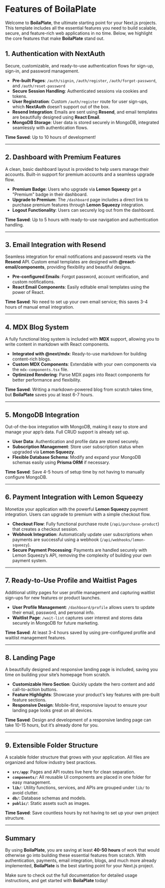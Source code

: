 # Features of **BoilaPlate**

Welcome to **BoilaPlate**, the ultimate starting point for your Next.js projects. This template includes all the essential features you need to build scalable, secure, and feature-rich web applications in no time. Below, we highlight the core features that make **BoilaPlate** stand out.

## 1. **Authentication with NextAuth**  
Secure, customizable, and ready-to-use authentication flows for sign-up, sign-in, and password management.

- **Pre-built Pages**: `/auth/signin`, `/auth/register`, `/auth/forgot-password`, and `/auth/reset-password`
- **Secure Session Handling**: Authenticated sessions via cookies and tokens.
- **User Registration**: Custom `/auth/register` route for user sign-ups, which **NextAuth** doesn’t support out of the box.
- **Resend Integration**: Emails are sent using **Resend**, and email templates are beautifully designed using **React Email**.
- **MongoDB Storage**: User data is stored securely in MongoDB, integrated seamlessly with authentication flows.

**Time Saved**: Up to 10 hours of development!


---

## 2. **Dashboard with Premium Features**  
A clean, basic dashboard layout is provided to help users manage their accounts. Built-in support for premium accounts and a seamless upgrade flow.

- **Premium Badge**: Users who upgrade via **Lemon Squeezy** get a "Premium" badge in their dashboard.
- **Upgrade to Premium**: The `/dashboard` page includes a direct link to purchase premium features through **Lemon Squeezy** integration.
- **Logout Functionality**: Users can securely log out from the dashboard.

**Time Saved**: Up to 5 hours with ready-to-use navigation and authentication handling.

<!-- ![Dashboard](https://placehold.co/500x601) -->

---

## 3. **Email Integration with Resend**  
Seamless integration for email notifications and password resets via the **Resend** API. Custom email templates are designed with **@react-email/components**, providing flexibility and beautiful designs.

- **Pre-configured Emails**: Forgot password, account verification, and custom notifications.
- **React Email Components**: Easily editable email templates using the power of React.

**Time Saved**: No need to set up your own email service; this saves 3-4 hours of manual email integration.

<!-- ![Email Integration](https://placehold.co/500x602) -->

---

## 4. **MDX Blog System**  
A fully functional blog system is included with **MDX** support, allowing you to write content in markdown with React components.

- **Integrated with @next/mdx**: Ready-to-use markdown for building content-rich blogs.
- **Custom MDX Components**: Extendable with your own components via the `mdx-components.tsx` file.
- **Optimized Rendering**: Parse MDX pages into React components for better performance and flexibility.

**Time Saved**: Writing a markdown-powered blog from scratch takes time, but **BoilaPlate** saves you at least 6-7 hours.

<!-- ![Blog](https://placehold.co/500x603) -->

---

## 5. **MongoDB Integration**  
Out-of-the-box integration with MongoDB, making it easy to store and manage your app’s data. Full CRUD support is already set up.

- **User Data**: Authentication and profile data are stored securely.
- **Subscription Management**: Store user subscription status when upgraded via **Lemon Squeezy**.
- **Flexible Database Schema**: Modify and expand your MongoDB schemas easily using **Prisma ORM** if necessary.

**Time Saved**: Save 4-5 hours of setup time by not having to manually configure MongoDB.

<!-- ![Database Integration](https://placehold.co/500x604) -->

---

## 6. **Payment Integration with Lemon Squeezy**  
Monetize your application with the powerful **Lemon Squeezy** payment integration. Users can upgrade to premium with a simple checkout flow.

- **Checkout Flow**: Fully functional purchase route (`/api/purchase-product`) that creates a checkout session.
- **Webhook Integration**: Automatically update user subscriptions when payments are successful using a webhook (`/api/webhooks/lemon-squeezy`).
- **Secure Payment Processing**: Payments are handled securely with Lemon Squeezy’s API, removing the complexity of building your own payment system.

<!-- **Time Saved**: Setting up a custom payment integration can take weeks—this saves you **over 20 hours**! -->

<!-- ![Payment Integration](https://placehold.co/500x605) -->

---

## 7. **Ready-to-Use Profile and Waitlist Pages**  
Additional utility pages for user profile management and capturing waitlist sign-ups for new features or product launches.

- **User Profile Management**: `/dashboard/profile` allows users to update their email, password, and personal info.
- **Waitlist Page**: `/wait-list` captures user interest and stores data securely in MongoDB for future marketing.

**Time Saved**: At least 3-4 hours saved by using pre-configured profile and waitlist management features.

<!-- ![Profile & Waitlist](https://placehold.co/500x606) -->

---

## 8. **Landing Page**  
A beautifully designed and responsive landing page is included, saving you time on building your site’s homepage from scratch.

- **Customizable Hero Section**: Quickly update the hero content and add call-to-action buttons.
- **Feature Highlights**: Showcase your product's key features with pre-built feature sections.
- **Responsive Design**: Mobile-first, responsive layout to ensure your landing page looks great on all devices.

**Time Saved**: Design and development of a responsive landing page can take 10-15 hours, but it’s already done for you.

<!-- ![Landing Page](https://placehold.co/500x607) -->

---

## 9. **Extensible Folder Structure**  
A scalable folder structure that grows with your application. All files are organized and follow industry best practices.

- **`src/app`**: Pages and API routes live here for clean separation.
- **`components/`**: All reusable UI components are placed in one folder for easy management.
- **`lib/`**: Utility functions, services, and APIs are grouped under `lib/` to avoid clutter.
- **`db/`**: Database schemas and models.
- **`public/`**: Static assets such as images.

**Time Saved**: Save countless hours by not having to set up your own project structure.

---

## Summary

By using **BoilaPlate**, you are saving at least **40-50 hours** of work that would otherwise go into building these essential features from scratch. With authentication, payments, email integration, blogs, and much more already implemented, **BoilaPlate** is the best starting point for your Next.js project.

Make sure to check out the full documentation for detailed usage instructions, and get started with **BoilaPlate** today!

